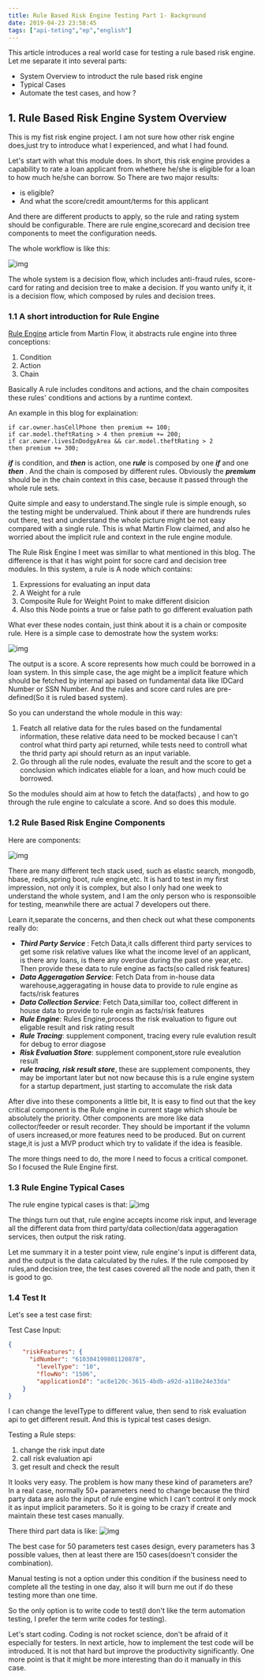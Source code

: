 ```yaml
---
title: Rule Based Risk Engine Testing Part 1- Background 
date: 2019-04-23 23:58:45
tags: ["api-teting","ep","english"]
---
```



This article introduces a real world case for testing a rule based risk engine. Let me separate it into several parts:

- System Overview to introduct the rule based risk engine
- Typical Cases
- Automate the test cases, and how ?

## 1. Rule Based Risk Engine System Overview

This is my fist risk engine project. I am not sure how other risk engine does,just try to introduce what I experienced, and what I had found.

Let's start with what this module does. In short, this risk engine provides a capability to rate a loan applicant from whethere he/she is eligible for a loan to how much he/she can borrow. So There are two major results:

- is eligible?
- And what the score/credit amount/terms for this applicant

And there are different products to apply, so the rule and rating system should be configurable. There are rule engine,scorecard and decision tree components to meet the configuration needs.

The whole workflow is like this:

![img](/images/risk-flow-1.jpg)

The whole system is a decision flow, which includes 
anti-fraud rules, score-card for rating and decision tree to make a decision. If you wanto unify it, it is a decision flow, which composed by rules and decision trees.

### 1.1 A short introduction for Rule Engine

[Rule Engine](https://www.martinfowler.com/bliki/RulesEngine.html) article from Martin Flow, it abstracts rule engine into three conceptions:
1. Condition
2. Action
3. Chain

Basically A rule includes conditons and actions, and the chain composites these rules' conditions and actions by a runtime context.

An example in this blog for explaination:

```
if car.owner.hasCellPhone then premium += 100;
if car.model.theftRating > 4 then premium += 200;
if car.owner.livesInDodgyArea && car.model.theftRating > 2 
then premium += 300;
```

***if*** is condition, and ***then***  is action, one ***rule*** 
is composed by one ***if***  and one ***then*** . And the chain is composed by different rules. Obviously the ***premium***  should be in the chain context in this case, because it passed through the whole rule sets.

Quite simple and easy to understand.The single rule is simple enough, so the testing might be undervalued. Think about if there are hundrends rules out there, test and understand the whole picture might be not easy compared with a single rule. This is what Martin Flow claimed, and also he worried about the implicit rule and context in the rule engine module.

The Rule Risk Engine I meet was simillar to what mentioned in this blog. The difference is that it has wight point for socre card and decision tree modules. In this system, a rule is A node which contains:

1. Expressions for evaluating an input data
2. A Weight for a rule
3. Composite Rule for Weight Point to make different disicion
4. Also this Node points a true or false path to go different evaluation path

What ever these nodes contain, just think about it is a chain or composite rule. Here is a simple case to demostrate how the system works:

![img](/images/DecisionFlow.jpg)

The output is a score. A score represents how much could be borrowed in a loan system. In this simple case, the age might be a implicit feature which should be fetched by internal api based on fundamental data like IDCard Number or SSN Number. And the rules and score card rules are pre-defined(So it is ruled based system).

So you can understand the whole module in this way:

1. Featch all relative data for the rules based on the fundamental information, these relative data need to be mocked because I can't control what third party api returned, while tests need to controll what the thrid party api should return as an input variable.
2. Go through all the rule nodes, evaluate the result and the score to get a conclusion which indicates eliable for a loan, and how much could be borrowed.

So the modules should aim at how to fetch the data(facts) , and how to go through the rule engine to calculate a score. And so does this module. 

### 1.2 Rule Based Risk Engine Components

Here are components:

![img](/images/risk-flow-2.jpg)

There are many different tech stack used, such as elastic search, mongodb, hbase, redis,spring boot, rule engine,etc. It is hard to test in my first impression, not only it is complex, but also I only had one week to understand the whole system, and I am the only person who is responsoible for testing, meanwhile there are actual 7 developers out there.

Learn it,separate the concerns, and then check out what these components really do:

- ***Third Party Service*** : Fetch Data,it calls different third party services to get some risk relative values like what the income level of an applicant, is there any loans, is there any overdue during the past one year,etc. Then provide these data to rule engine as facts(so called risk features)
- ***Data Aggeragation Service***: Fetch Data from in-house data warehouse,aggeragating in house data to provide to rule engine as facts/risk features
- ***Data Collection Service***: Fetch Data,simillar too, collect different in house data to provide to rule engin as facts/risk features
- ***Rule Engine***: Rules Engine,process the risk evaluation to figure out eligable result and risk rating result
- ***Rule Tracing***: supplement component, tracing every rule evalution result for debug to error diagose
- ***Risk Evaluation Store***: supplement component,store rule evealution result
- ***rule tracing, risk result store***, these are supplement components, they may be important later but not now because this is a rule engine system for a startup department, just starting to accomulate the risk data

After dive into these components a little bit, It is easy to find out that the key critical component is the Rule engine in current stage which shoule be absolutely the priority. Other components are more like data collector/feeder or result recorder. They should be important if the volumn of users increased,or more features need to be produced. But on current stage,it is just a MVP product which try to validate if the idea is feasible.

The more things need to do, the more I need to focus a critical componet. So I focused the Rule Engine first.

### 1.3 Rule Engine Typical Cases

The rule engine typical cases is that:
![img](/images/RiskEventFlow.jpg)

The things turn out that, rule engine accepts income risk input, and leverage all the different data from third party/data collection/data aggeragation services, then output the risk rating.

Let me summary it in a tester point view, rule engine's input is different data, and the output is the data calculated by the rules. If the rule composed by rules,and decision tree, the test cases covered all the node and path, then it is good to go. 

### 1.4  Test It

Let's see a test case first:

Test Case Input:

```json
{
    "riskFeatures": {
      "idNumber": "610304199801120878",
        "levelType": "10",
        "flowNo": "1506",
        "applicationId": "ac8e120c-3615-4bdb-a92d-a118e24e33da"
    }
}
```

I can change the levelType to different value, then send to risk evaluation api to get different result.
And this is typical test cases design.

Testing a Rule steps: 

1. change the risk input date
2. call risk evaluation api
3. get result and check the result

It looks very easy. The problem is how many these kind of parameters are? In a real case, normally 50+ parameters need to change because the third party data are aslo the input of rule engine which I can't control it only mock it as input implicit parameters. So it is going to be crazy if create and maintain these test cases manually.

There third part data is like:
![img](/images/risk_parameters.jpg)

The best case for 50 parameters test cases design, every parameters has 3 possible values, then at least there are 150 cases(doesn't consider the combination).

Manual testing is not a option under this condition if the business need to complete all the testing in one day, also it will burn me out if do these testing more than one time.

So the only option is to write code to test(I don't like the term automation testing, I prefer the term write codes for testing).

Let's start coding. Coding is not rocket science, don't be afraid of it especially for testers. In next article, how to implement the test code will be introduced. It is not that hard but improve the productivity significantly. One more point is that it might be more interesting than do it manually in this case.